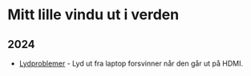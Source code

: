# Mitt lille vindu ut i verden

## 2024

- [Lydproblemer](/2024/soundproblems/soundtrouble.md) - Lyd ut fra laptop forsvinner når den går ut på HDMI.
